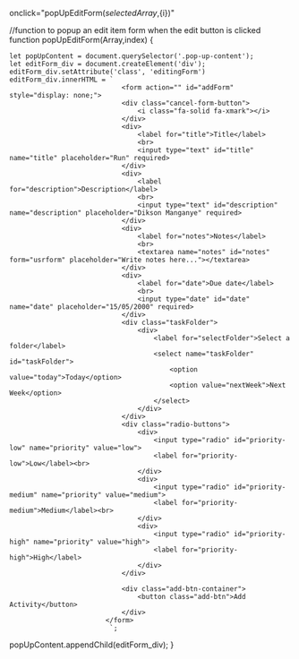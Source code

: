 onclick="popUpEditForm(${selectedArray},${i})"

//function to popup an edit item form when the edit button is clicked
function popUpEditForm(Array,index) {

    let popUpContent = document.querySelector('.pop-up-content');
    let editForm_div = document.createElement('div');
    editForm_div.setAttribute('class', 'editingForm')
    editForm_div.innerHTML = `
                                <form action="" id="addForm" style="display: none;">
                                <div class="cancel-form-button">
                                    <i class="fa-solid fa-xmark"></i>
                                </div>
                                <div>
                                    <label for="title">Title</label>
                                    <br>
                                    <input type="text" id="title" name="title" placeholder="Run" required>
                                </div>
                                <div>
                                    <label for="description">Description</label>
                                    <br>
                                    <input type="text" id="description" name="description" placeholder="Dikson Manganye" required>
                                </div>
                                <div>
                                    <label for="notes">Notes</label>
                                    <br>
                                    <textarea name="notes" id="notes" form="usrform" placeholder="Write notes here..."></textarea>
                                </div>
                                <div>
                                    <label for="date">Due date</label>
                                    <br>
                                    <input type="date" id="date" name="date" placeholder="15/05/2000" required>
                                </div>
                                <div class="taskFolder">
                                    <div>
                                        <label for="selectFolder">Select a folder</label>
                                        <select name="taskFolder" id="taskFolder">
                                            <option value="today">Today</option>
                                            <option value="nextWeek">Next Week</option>
                                        </select>
                                    </div>
                                </div>
                                <div class="radio-buttons">
                                    <div>
                                        <input type="radio" id="priority-low" name="priority" value="low">
                                        <label for="priority-low">Low</label><br>
                                    </div>
                                    <div>
                                        <input type="radio" id="priority-medium" name="priority" value="medium">
                                        <label for="priority-medium">Medium</label><br>
                                    </div>
                                    <div>
                                        <input type="radio" id="priority-high" name="priority" value="high">
                                        <label for="priority-high">High</label>
                                    </div>
                                </div>

                                <div class="add-btn-container">
                                    <button class="add-btn">Add Activity</button>
                                </div>  
                            </form>
                             `;

 popUpContent.appendChild(editForm_div);
}
